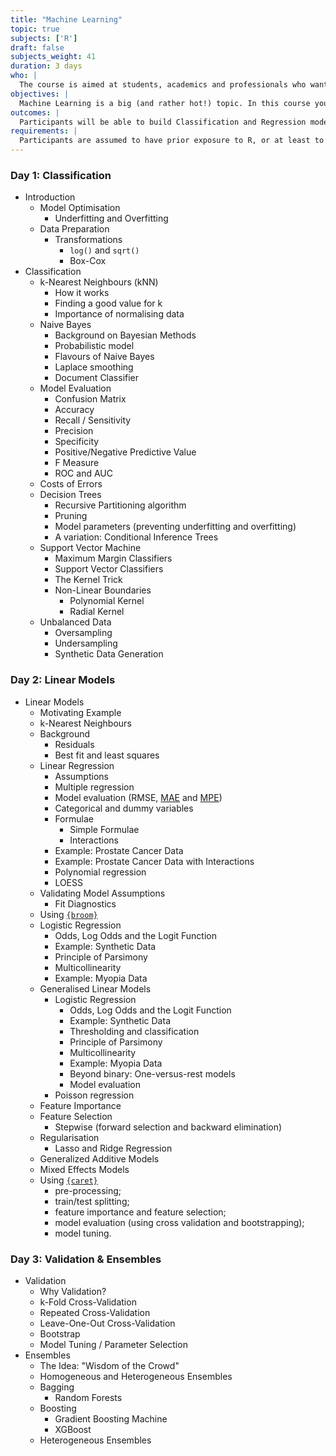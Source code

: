```yaml
---
title: "Machine Learning"
topic: true
subjects: ['R']
draft: false
subjects_weight: 41
duration: 3 days
who: |
  The course is aimed at students, academics and professionals who want to use Machine Learning to build models and make predictions.
objectives: |
  Machine Learning is a big (and rather hot!) topic. In this course you'll learn how to apply Machine Learning to two types of problems: Classification and Regression. Although Machine Learning models are often treated as black boxes, you'll learn (in an unthreatening, low-math way) how these models work. You'll also learn how to appropriately prepare your data, how to build and test a model, and how to generate predictions.
outcomes: |
  Participants will be able to build Classification and Regression models on real world data. They will understand how the models work and how to interpret model predictions.
requirements: |
  Participants are assumed to have prior exposure to R, or at least to programming of some variety. Ideally participants should have completed the [Data Wrangling]({{< ref "r-data-wrangling.md" >}}) and [Visualisation]({{< ref "r-visualisation.md" >}}) modules.
---
```


### Day 1: Classification

- Introduction
	- Model Optimisation
		- Underfitting and Overfitting
	- Data Preparation
		- Transformations
			- `log()` and `sqrt()`
			- Box-Cox
- Classification
	- k-Nearest Neighbours (kNN)
		- How it works
		- Finding a good value for k
		- Importance of normalising data
	- Naive Bayes
		- Background on Bayesian Methods
		- Probabilistic model
		- Flavours of Naive Bayes
		- Laplace smoothing
		- Document Classifier
	- Model Evaluation
		* Confusion Matrix
		* Accuracy
		* Recall / Sensitivity
		* Precision
		* Specificity
		* Positive/Negative Predictive Value
		* F Measure
		* ROC and AUC
	- Costs of Errors
	- Decision Trees
		- Recursive Partitioning algorithm
		- Pruning
		- Model parameters (preventing underfitting and overfitting)
		- A variation: Conditional Inference Trees
	- Support Vector Machine
		- Maximum Margin Classifiers
		- Support Vector Classifiers
		- The Kernel Trick
		- Non-Linear Boundaries
			* Polynomial Kernel
			* Radial Kernel
	- Unbalanced Data
		* Oversampling
		* Undersampling
		* Synthetic Data Generation

### Day 2: Linear Models

- Linear Models
	- Motivating Example
	- k-Nearest Neighbours
	- Background
		- Residuals
		- Best fit and least squares
	- Linear Regression
		* Assumptions 
		* Multiple regression
		* Model evaluation (RMSE, [MAE](https://en.wikipedia.org/wiki/Mean_absolute_error) and [MPE](https://en.wikipedia.org/wiki/Mean_percentage_error))
		* Categorical and dummy variables
		* Formulae
			* Simple Formulae
			* Interactions
		* Example: Prostate Cancer Data
		* Example: Prostate Cancer Data with Interactions
		* Polynomial regression
		* LOESS
	- Validating Model Assumptions
		* Fit Diagnostics
	- Using [`{broom}`](https://github.com/tidyverse/broom)
	- Logistic Regression
		* Odds, Log Odds and the Logit Function
		* Example: Synthetic Data
		* Principle of Parsimony
		* Multicollinearity
		* Example: Myopia Data
	- Generalised Linear Models
		- Logistic Regression
			* Odds, Log Odds and the Logit Function
			* Example: Synthetic Data
			- Thresholding and classification
			* Principle of Parsimony
			* Multicollinearity
			* Example: Myopia Data
			- Beyond binary: One-versus-rest models
			- Model evaluation
		- Poisson regression
	- Feature Importance
	- Feature Selection
	  	* Stepwise (forward selection and backward elimination)
	- Regularisation
		* Lasso and Ridge Regression
	- Generalized Additive Models
	- Mixed Effects Models
	- Using [`{caret}`](http://topepo.github.io/caret/index.html)
		* pre-processing;
		* train/test splitting;
		* feature importance and feature selection;
		* model evaluation (using cross validation and bootstrapping);
		* model tuning.

### Day 3: Validation & Ensembles

- Validation
	- Why Validation?
	- k-Fold Cross-Validation
	- Repeated Cross-Validation
	- Leave-One-Out Cross-Validation
	- Bootstrap
	- Model Tuning / Parameter Selection
- Ensembles
	- The Idea: "Wisdom of the Crowd"
	- Homogeneous and Heterogeneous Ensembles
	- Bagging
		* Random Forests
	- Boosting
		* Gradient Boosting Machine
		* XGBoost
	- Heterogeneous Ensembles
